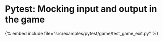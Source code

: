 # Pytest: Mocking input and output in the game


{% embed include file="src/examples/pytest/game/test_game_exit.py" %}
